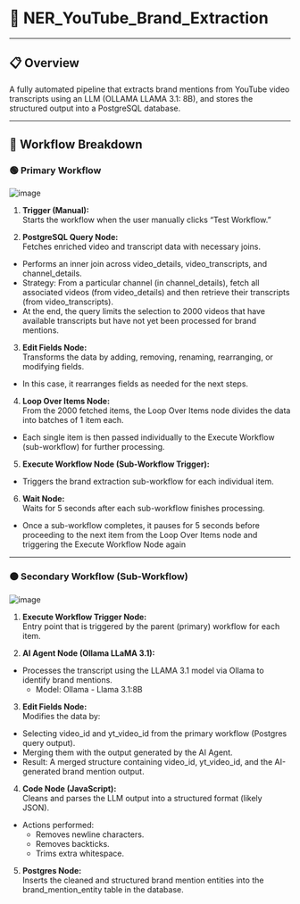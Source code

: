# 🧠 NER_YouTube_Brand_Extraction

---

## 📋 Overview
A fully automated pipeline that extracts brand mentions from YouTube video transcripts using an LLM (OLLAMA LLAMA 3.1: 8B), and stores the structured output into a PostgreSQL database.

---

## 🔧 Workflow Breakdown

### 🟢 Primary Workflow

![image](https://github.com/user-attachments/assets/3612f7a6-e978-4255-91c6-7ecee045eb89)

1. **Trigger (Manual):**  
  Starts the workflow when the user manually clicks “Test Workflow.”

2. **PostgreSQL Query Node:**  
  Fetches enriched video and transcript data with necessary joins.
  -	Performs an inner join across video_details, video_transcripts, and channel_details.
  -	Strategy: From a particular channel (in channel_details), fetch all associated videos (from video_details) and then retrieve their transcripts (from video_transcripts).
  -	At the end, the query limits the selection to 2000 videos that have available transcripts but have not yet been processed for brand mentions.
    
3. **Edit Fields Node:**  
  Transforms the data by adding, removing, renaming, rearranging, or modifying fields.
  - In this case, it rearranges fields as needed for the next steps.
 
4. **Loop Over Items Node:**  
  From the 2000 fetched items, the Loop Over Items node divides the data into batches of 1 item each.
  - Each single item is then passed individually to the Execute Workflow (sub-workflow) for further processing.

5. **Execute Workflow Node (Sub-Workflow Trigger):**  
  - Triggers the brand extraction sub-workflow for each individual item.

6. **Wait Node:**  
  Waits for 5 seconds after each sub-workflow finishes processing.
  - Once a sub-workflow completes, it pauses for 5 seconds before proceeding to the next item from the Loop Over Items node and triggering the Execute Workflow Node again

---

### 🟠 Secondary Workflow (Sub-Workflow)

![image](https://github.com/user-attachments/assets/a35aaa5f-c15a-4f4c-98ea-5f64a88fa9b8)

1. **Execute Workflow Trigger Node:**  
  Entry point that is triggered by the parent (primary) workflow for each item.

2. **AI Agent Node (Ollama LLaMA 3.1):**  
  - Processes the transcript using the LLAMA 3.1 model via Ollama to identify brand mentions.
    -	Model: Ollama - Llama 3.1:8B

3. **Edit Fields Node:**  
  Modifies the data by:
  - Selecting video_id and yt_video_id from the primary workflow (Postgres query output).
  - Merging them with the output generated by the AI Agent.
  - Result: A merged structure containing video_id, yt_video_id, and the AI-generated brand mention output.

4. **Code Node (JavaScript):**  
Cleans and parses the LLM output into a structured format (likely JSON).
  - Actions performed:
    - Removes newline characters.
    - Removes backticks.
    - Trims extra whitespace.

5. **Postgres Node:**  
  Inserts the cleaned and structured brand mention entities into the brand_mention_entity table in the database.

  
